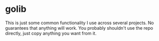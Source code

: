 golib
=====

This is just some common functionality I use across several projects. No guarantees that anything will work. 
You probably shouldn't use the repo directly, just copy anything you want from it.